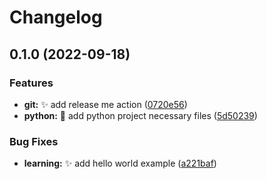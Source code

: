 # Changelog

## 0.1.0 (2022-09-18)


### Features

* **git:** :sparkles: add release me action ([0720e56](https://github.com/bastienqb/learn-git/commit/0720e562711d826550923e970382aee75272954d))
* **python:** :tada: add python project necessary files ([5d50239](https://github.com/bastienqb/learn-git/commit/5d502393b3dd96ab438eee3b30d2f63594aa39fe))


### Bug Fixes

* **learning:** :sparkles: add hello world example ([a221baf](https://github.com/bastienqb/learn-git/commit/a221baf70945b80bdaf90e9e0f9dea6a60b83627))

